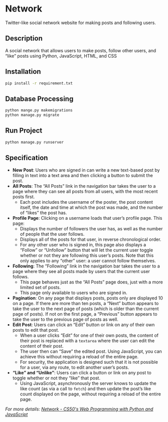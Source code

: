 # Network

Twitter-like social network website for making posts and following users.

## Description

A social network that allows users to make posts, follow other users, and “like” posts using Python, JavaScript, HTML, and CSS

## Installation

 ```bash
 pip install -r requirement.txt
 ```

## Database Processing

 ```bash
 python mange.py makemigrations
 python manage.py migrate
 ```

## Run Project

```bash
python manage.py runserver
```

## Specification

- **New Post**: Users who are signed in can write a new text-based post by filling in text into a text area and then clicking a button to submit the post.
- **All Posts**: The “All Posts” link in the navigation bar takes the user to a page where they can see all posts from all users, with the most recent posts first.
  - Each post includes the username of the poster, the post content itself, the date and time at which the post was made, and the number of “likes” the post has.
- **Profile Page**: Clicking on a username loads that user’s profile page. This page:
  - Displays the number of followers the user has, as well as the number of people that the user follows.
  - Displays all of the posts for that user, in reverse chronological order.
  - For any other user who is signed in, this page also displays a “Follow” or “Unfollow” button that will let the current user toggle whether or not they are following this user’s posts. Note that this only applies to any “other” user: a user cannot follow themselves.
- **Following**: The “Following” link in the navigation bar takes the user to a page where they see all posts made by users that the current user follows.
  - This page behaves just as the “All Posts” page does, just with a more limited set of posts.
  - This page only available to users who are signed in.
- **Pagination**: On any page that displays posts, posts only are displayed 10 on a page. If there are more than ten posts, a “Next” button appears to take the user to the next page of posts (which is older than the current page of posts). If not on the first page, a “Previous” button appears to take the user to the previous page of posts as well.
- **Edit Post**: Users can click an “Edit” button or link on any of their own posts to edit that post.
  - When a user clicks “Edit” for one of their own posts, the content of their post is replaced with a `textarea` where the user can edit the content of their post.
  - The user then can “Save” the edited post. Using JavaScript, you can achieve this without requiring a reload of the entire page.
  - For security, the application is designed such that it is not possible for a user, via any route, to edit another user’s posts.
- **“Like” and “Unlike”**: Users can click a button or link on any post to toggle whether or not they “like” that post.
  - Using JavaScript, asynchronously the server knows to update the like count (as via a call to `fetch`) and then update the post’s like count displayed on the page, without requiring a reload of the entire page.

*For more details: [Network - CS50's Web Programming with Python and JavaScript](https://cs50.harvard.edu/web/2020/projects/4/network/)*
